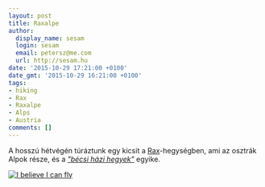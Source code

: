 ```yaml
---
layout: post
title: Raxalpe
author:
  display_name: sesam
  login: sesam
  email: petersz@me.com
  url: http://sesam.hu
date: '2015-10-29 17:21:00 +0100'
date_gmt: '2015-10-29 16:21:00 +0100'
tags:
- hiking
- Rax
- Raxalpe
- Alps
- Austria
comments: []
---
```


A hosszú hétvégén túráztunk egy kicsit a [Rax](https://de.wikipedia.org/wiki/Rax)-hegységben, ami az osztrák Alpok része, és a [_"bécsi házi hegyek"_](https://de.wikipedia.org/wiki/Wiener_Hausberge) egyike.

[![I believe I can fly](https://farm1.staticflickr.com/598/22415548726_34cd8e0de1_b.jpg)](https://www.flickr.com/photos/sesamsys/22415548726/in/album-72157657944198624/ "I believe I can fly")
